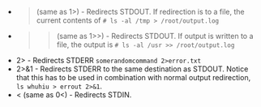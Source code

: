-   > (same as 1>) - Redirects STDOUT. If redirection is to a file, the current contents of
`# ls -al /tmp > /root/output.log`
-   >> (same as 1>>) - Redirects STDOUT. If output is written to a file, the output is
`# ls -al /usr >> /root/output.log`
-   2> - Redirects STDERR
`somerandomcommand 2>error.txt`
-   2>&1 - Redirects STDERR to the same destination as STDOUT. Notice that this has to be used in combination with normal output redirection,
` ls whuhiu > errout 2>&1`.
-   < (same as 0<) - Redirects STDIN.